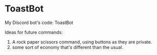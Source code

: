 # ToastBot
My Discord bot's code: ToastBot

Ideas for future commands:

1. A rock paper scissors command, using buttons as they are private. 
2. some sort of economy that's different than the usual.
